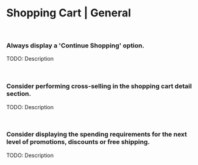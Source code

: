 # Shopping Cart | General
<br>


### Always display a 'Continue Shopping' option.

TODO: Description

<br>


### Consider performing cross-selling in the shopping cart detail section.

TODO: Description

<br>


### Consider displaying the spending requirements for the next level of promotions, discounts or free shipping.

TODO: Description

<br>


